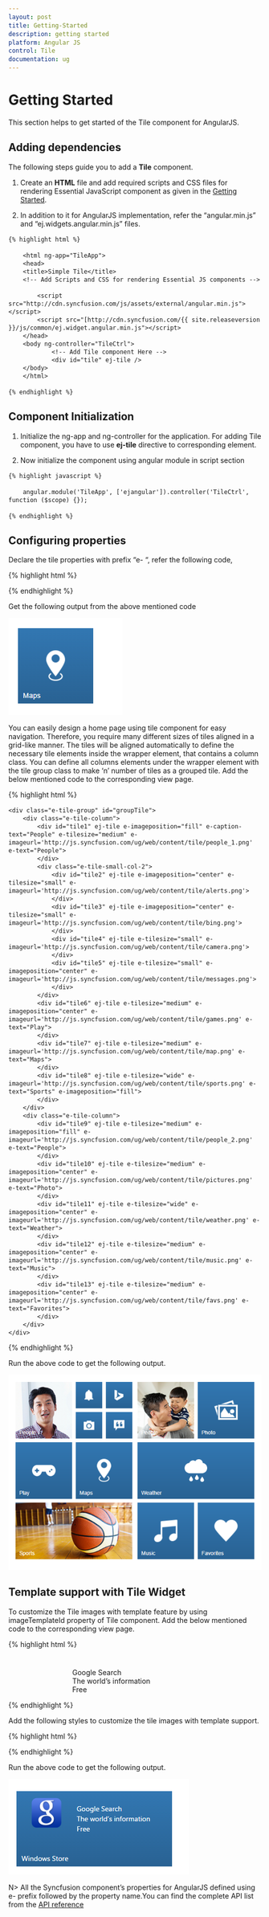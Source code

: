 ```yaml
---
layout: post
title: Getting-Started
description: getting started
platform: Angular JS
control: Tile
documentation: ug
---
```


# Getting Started

This section helps to get started of the Tile component for AngularJS. 

## Adding dependencies

The following steps guide you to add a **Tile** component.

  1. Create an **HTML** file and add required scripts and CSS files for rendering Essential JavaScript component as given in the [Getting Started](https://help.syncfusion.com/js/angularjs).

  2. In addition to it for AngularJS implementation, refer the “angular.min.js” and “ej.widgets.angular.min.js” files.

    {% highlight html %}

        <html ng-app="TileApp">
        <head>
        <title>Simple Tile</title>
        <!-- Add Scripts and CSS for rendering Essential JS components --> 

            <script src="http://cdn.syncfusion.com/js/assets/external/angular.min.js"></script>
            <script src="[http://cdn.syncfusion.com/{{ site.releaseversion }}/js/common/ej.widget.angular.min.js"></script>
        </head>
        <body ng-controller="TileCtrl">
                <!-- Add Tile component Here -->
                <div id="tile" ej-tile />
        </body>
        </html>

    {% endhighlight %}

## Component Initialization

  1. Initialize the ng-app and ng-controller for the application. For adding Tile component, you have to use **ej-tile** directive to corresponding element.

  2. Now initialize the component using angular module in script section

    {% highlight javascript %}

        angular.module('TileApp', ['ejangular']).controller('TileCtrl', function ($scope) {});

    {% endhighlight %}


## Configuring properties

Declare the tile properties with prefix “e- “, refer the following code,

{% highlight html %}

   <div id="tile" ej-tile e-tilesize="medium" e-imageurl='http://js.syncfusion.com/ug/web/content/tile/map.png' e-text="Map">
   </div>

{% endhighlight %}

Get the following output from the above mentioned code

![](Getting-Started_images\Getting-Started_img1.png)

You can easily design a home page using tile component for easy navigation. Therefore, you require many different sizes of tiles aligned in a grid-like manner. The tiles will be aligned automatically to define the necessary tile elements inside the wrapper element, that contains a column class. You can define all columns elements under the wrapper element with the tile group class to make ‘n’ number of tiles as a grouped tile. Add the below mentioned code to the corresponding view page.


{% highlight html %}
    
    <div class="e-tile-group" id="groupTile">
        <div class="e-tile-column">
            <div id="tile1" ej-tile e-imageposition="fill" e-caption-text="People" e-tilesize="medium" e-imageurl='http://js.syncfusion.com/ug/web/content/tile/people_1.png' e-text="People">
            </div>
            <div class="e-tile-small-col-2">
                <div id="tile2" ej-tile e-imageposition="center" e-tilesize="small" e-imageurl='http://js.syncfusion.com/ug/web/content/tile/alerts.png'>
                </div>
                <div id="tile3" ej-tile e-imageposition="center" e-tilesize="small" e-imageurl='http://js.syncfusion.com/ug/web/content/tile/bing.png'>
                </div>
                <div id="tile4" ej-tile e-tilesize="small" e-imageurl='http://js.syncfusion.com/ug/web/content/tile/camera.png'>
                </div>
                <div id="tile5" ej-tile e-tilesize="small" e-imageposition="center" e-imageurl='http://js.syncfusion.com/ug/web/content/tile/messages.png'>
                </div>
            </div>
            <div id="tile6" ej-tile e-tilesize="medium" e-imageposition="center" e-imageurl='http://js.syncfusion.com/ug/web/content/tile/games.png' e-text="Play">
            </div>
            <div id="tile7" ej-tile e-tilesize="medium" e-imageurl='http://js.syncfusion.com/ug/web/content/tile/map.png' e-text="Maps">
            </div>
            <div id="tile8" ej-tile e-tilesize="wide" e-imageurl='http://js.syncfusion.com/ug/web/content/tile/sports.png' e-text="Sports" e-imageposition="fill">
            </div>
        </div>
        <div class="e-tile-column">
            <div id="tile9" ej-tile e-tilesize="medium" e-imageposition="fill" e-imageurl='http://js.syncfusion.com/ug/web/content/tile/people_2.png' e-text="People">
            </div>
            <div id="tile10" ej-tile e-tilesize="medium" e-imageposition="center" e-imageurl='http://js.syncfusion.com/ug/web/content/tile/pictures.png' e-text="Photo">
            </div>
            <div id="tile11" ej-tile e-tilesize="wide" e-imageposition="center" e-imageurl='http://js.syncfusion.com/ug/web/content/tile/weather.png' e-text="Weather">
            </div>
            <div id="tile12" ej-tile e-tilesize="medium" e-imageposition="center" e-imageurl='http://js.syncfusion.com/ug/web/content/tile/music.png' e-text="Music">
            </div>
            <div id="tile13" ej-tile e-tilesize="medium" e-imageposition="center" e-imageurl='http://js.syncfusion.com/ug/web/content/tile/favs.png' e-text="Favorites">
            </div>
        </div>
    </div>
    
{% endhighlight %}

Run the above code to get the following output.

![](Getting-Started_images\Getting-Started_img2.png)

## Template support with Tile Widget  

To customize the Tile images with template feature by using imageTemplateId property of Tile component. Add the below mentioned code to the corresponding view page.

{% highlight html %}

  <div class="e-tile-group" id="groupTile">
    <div class="e-tile-column">
        <div id="tile1" ej-tile e-tilesize="wide" e-text="Windows Store" e-imagetemplateid="imageTemplate" e-imageposition="fill">
        </div>
    </div>
    <div id="imageTemplate">
        <div id="appimage">
        </div>
        <div class="tileMargin">
            <span class="caption">Google Search</span><br />
            <span class="description">The world’s information</span><br />
            <span class="sub">Free</span>
        </div>
    </div>
  </div>
   
{% endhighlight %}

Add the following styles to customize the tile images with template support.

{% highlight html %}

 <style>
        #appimage {
            background-image: url("http://js.syncfusion.com/UG/mobile/content/google.png");
            background-position: center center;
            background-repeat: no-repeat;
            background-size: 50% auto;
            display: table-cell;
            width: 45%;
        }

        .tileMargin {
            display: table-cell;
            padding-top: 25px;
        }

        .e-tile-template {
            display: table;
            height: 100%;
            width: 100%;
        }
    </style>
   
{% endhighlight %}

Run the above code to get the following output.

![](Getting-Started_images\Getting-Started_img3.png)

N> All the Syncfusion component’s properties for AngularJS defined using e- prefix followed by the property name.You can find the complete API list from the [API reference](https://help.syncfusion.com/api/js/ejtile)

